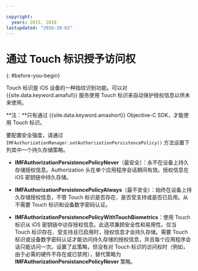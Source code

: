 ```yaml
---

copyright:
  years: 2015, 2016
lastupdated: "2016-10-02"  
---
```


# 通过 Touch 标识授予访问权
{: #before-you-begin}

Touch 标识是 iOS 设备的一种指纹识别功能。可以对 {{site.data.keyword.amafull}} 服务使用 Touch 标识来自动保护授权信息以供未来使用。 

**注：**只有通过 {{site.data.keyword.amashort}} Objective-C SDK，才能使用 Touch 标识。

要配置安全强度，请通过 `IMFAuthorizationManager.setAuthorizationPersistencePolicy()` 方法设置下列其中一个持久存储策略。

* **IMFAuthorizationPersistencePolicyNever**（最安全）：永不在设备上持久存储授权信息。Authorization 头在单个应用程序会话期间有效。授权信息在 iOS 密钥链中持久存储。

* **IMFAuthorizationPersistencePolicyAlways**（最不安全）：始终在设备上持久存储授权信息，不管 Touch 标识是否存在、是否受支持或是否已启用。从不需要 Touch 标识和设备数字密码认证。

* **IMFAuthorizationPersistencePolicyWithTouchBiometrics**：使用 Touch 标识从 iOS 密钥链中访存授权信息。此选项兼顾安全性和易用性。仅当 Touch 标识存在、受支持且已启用时，授权信息才会持久存储。需要 Touch 标识或设备数字密码认证才能访问持久存储的授权信息，并且每个应用程序会话只能访问一次。设置了此策略，但没有对 Touch 标识的访问权时（例如，由于必需的硬件不存在或已禁用），替代策略为 **IMFAuthorizationPersistancePolicyNever** 策略。
